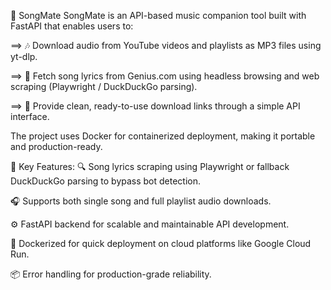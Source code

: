 🎵 SongMate
SongMate is an API-based music companion tool built with FastAPI that enables users to:

  ==> 🎶 Download audio from YouTube videos and playlists as MP3 files using yt-dlp.

  ==> 📝 Fetch song lyrics from Genius.com using headless browsing and web scraping (Playwright / DuckDuckGo parsing).

  ==> 📂 Provide clean, ready-to-use download links through a simple API interface.

The project uses Docker for containerized deployment, making it portable and production-ready.

🔑 Key Features:
  🔍 Song lyrics scraping using Playwright or fallback DuckDuckGo parsing to bypass bot detection.

  🎧 Supports both single song and full playlist audio downloads.

  ⚙️ FastAPI backend for scalable and maintainable API development.

  🐳 Dockerized for quick deployment on cloud platforms like Google Cloud Run.

  📦 Error handling for production-grade reliability.
